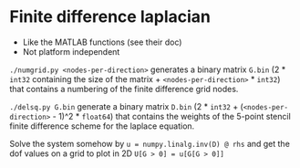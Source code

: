 # Finite difference laplacian

* Like the MATLAB functions (see their doc)
* Not platform independent

`./numgrid.py <nodes-per-direction>` generates a binary matrix `G.bin` (2 * `int32` containing the size of the matrix + `<nodes-per-direction>` * `int32`) that contains a numbering of the finite difference grid nodes.

`./delsq.py G.bin` generate a binary matrix `D.bin` (2 * `int32` + (`<nodes-per-direction>` - 1)^2 * `float64`) that contains the weights of the 5-point stencil finite difference scheme for the laplace equation.

Solve the system somehow by `u = numpy.linalg.inv(D) @ rhs` and get the dof values on a grid to plot in 2D `U[G > 0] = u[G[G > 0]]`
